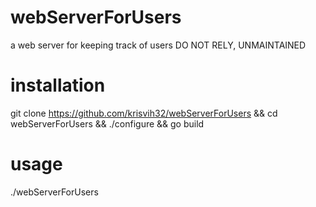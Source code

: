 # webServerForUsers
a web server for keeping track of users
DO NOT RELY, UNMAINTAINED
# installation
git clone https://github.com/krisvih32/webServerForUsers && cd webServerForUsers && ./configure && go build
# usage
./webServerForUsers
